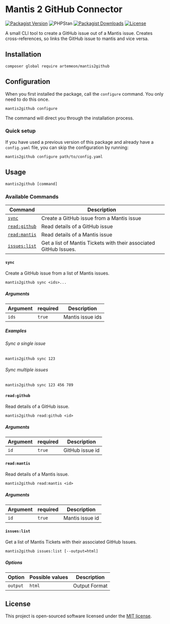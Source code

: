 # Mantis 2 GitHub Connector

[![Packagist Version](https://img.shields.io/packagist/v/artemeon/mantis2github?style=for-the-badge)](https://packagist.org/packages/artemeon/mantis2github)
![PHPStan](https://img.shields.io/badge/PHPStan-level%209-brightgreen.svg?style=for-the-badge)
[![Packagist Downloads](https://img.shields.io/packagist/dt/artemeon/mantis2github?style=for-the-badge)](https://packagist.org/packages/artemeon/mantis2github)
[![License](https://img.shields.io/github/license/artemeon/mantis2github?style=for-the-badge)](https://packagist.org/packages/artemeon/mantis2github)

A small CLI tool to create a GitHub issue out of a Mantis issue.
Creates cross-references, so links the GitHub issue to mantis and vice versa.

## Installation

```shell
composer global require artemeon/mantis2github
```

## Configuration

When you first installed the package, call the `configure` command. You only need to do this once.

```shell
mantis2github configure
```

The command will direct you through the installation process.

### Quick setup

If you have used a previous version of this package and already have a `config.yaml` file, you can skip the configuration by running:

```shell
mantis2github configure path/to/config.yaml
```

## Usage

```shell
mantis2github [command]
```

### Available Commands

| Command                      | Description                                                       |
|------------------------------|-------------------------------------------------------------------|
| [`sync`](#sync)              | Create a GitHub issue from a Mantis issue                         |
| [`read:github`](#readgithub) | Read details of a GitHub issue                                    |
| [`read:mantis`](#readmantis) | Read details of a Mantis issue                                    |
| [`issues:list`](#issueslist) | Get a list of Mantis Tickets with their associated GitHub Issues. |

#### `sync`

Create a GitHub issue from a list of Mantis issues.

```shell
mantis2github sync <ids>...
```

##### Arguments

| Argument | required | Description      |
|----------|----------|------------------|
| `ids`    | `true`   | Mantis issue ids |

##### Examples

###### Sync a single issue

```shell
mantis2github sync 123
```

###### Sync multiple issues

```shell
mantis2github sync 123 456 789
```

#### `read:github`

Read details of a GitHub issue.

```shell
mantis2github read:github <id>
```

##### Arguments

| Argument | required | Description     |
|----------|----------|-----------------|
| `id`     | `true`   | GitHub issue id |

#### `read:mantis`

Read details of a Mantis issue.

```shell
mantis2github read:mantis <id>
```

##### Arguments

| Argument | required | Description     |
|----------|----------|-----------------|
| `id`     | `true`   | Mantis issue id |

#### `issues:list`

Get a list of Mantis Tickets with their associated GitHub Issues.

```shell
mantis2github issues:list [--output=html]
```

##### Options

| Option   | Possible values | Description   |
|----------|-----------------|---------------|
| `output` | `html`          | Output Format |

## License

This project is open-sourced software licensed under the [MIT license](LICENSE).
